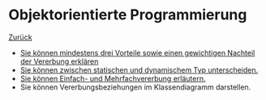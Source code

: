 # Objektorientierte Programmierung

[Zurück](../README.md)

* [Sie können mindestens drei Vorteile sowie einen gewichtigen Nachteil 
der Vererbung erklären](001oop.md)
* [Sie können zwischen statischen und dynamischem Typ unterscheiden.](002oop.md)
* [Sie können Einfach- und Mehrfachvererbung erläutern.](003oop.md)
* Sie können Vererbungsbeziehungen im Klassendiagramm darstellen.
